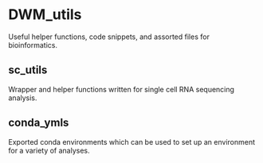 # DWM_utils
 Useful helper functions, code snippets, and assorted files for bioinformatics.

 ## sc_utils
 Wrapper and helper functions written for single cell RNA sequencing analysis.

 ## conda_ymls
 Exported conda environments which can be used to set up an environment for a variety of analyses.
